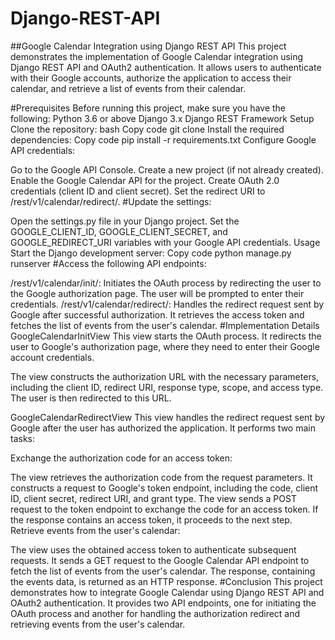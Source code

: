 # Django-REST-API
##Google Calendar Integration using Django REST API
This project demonstrates the implementation of Google Calendar integration using Django REST API and OAuth2 authentication. It allows users to authenticate with their Google accounts, authorize the application to access their calendar, and retrieve a list of events from their calendar.

#Prerequisites
Before running this project, make sure you have the following:
Python 3.6 or above
Django 3.x
Django REST Framework
Setup
Clone the repository:
bash
Copy code
git clone <repository-url>
Install the required dependencies:
Copy code
pip install -r requirements.txt
Configure Google API credentials:

Go to the Google API Console.
Create a new project (if not already created).
Enable the Google Calendar API for the project.
Create OAuth 2.0 credentials (client ID and client secret).
Set the redirect URI to <your-base-url>/rest/v1/calendar/redirect/.
#Update the settings:

Open the settings.py file in your Django project.
Set the GOOGLE_CLIENT_ID, GOOGLE_CLIENT_SECRET, and GOOGLE_REDIRECT_URI variables with your Google API credentials.
Usage
Start the Django development server:
Copy code
python manage.py runserver
#Access the following API endpoints:

/rest/v1/calendar/init/: Initiates the OAuth process by redirecting the user to the Google authorization page. The user will be prompted to enter their credentials.
/rest/v1/calendar/redirect/: Handles the redirect request sent by Google after successful authorization. It retrieves the access token and fetches the list of events from the user's calendar.
#Implementation Details
GoogleCalendarInitView
This view starts the OAuth process. It redirects the user to Google's authorization page, where they need to enter their Google account credentials.

The view constructs the authorization URL with the necessary parameters, including the client ID, redirect URI, response type, scope, and access type. The user is then redirected to this URL.

GoogleCalendarRedirectView
This view handles the redirect request sent by Google after the user has authorized the application. It performs two main tasks:

Exchange the authorization code for an access token:

The view retrieves the authorization code from the request parameters.
It constructs a request to Google's token endpoint, including the code, client ID, client secret, redirect URI, and grant type.
The view sends a POST request to the token endpoint to exchange the code for an access token.
If the response contains an access token, it proceeds to the next step.
Retrieve events from the user's calendar:

The view uses the obtained access token to authenticate subsequent requests.
It sends a GET request to the Google Calendar API endpoint to fetch the list of events from the user's calendar.
The response, containing the events data, is returned as an HTTP response.
#Conclusion
This project demonstrates how to integrate Google Calendar using Django REST API and OAuth2 authentication. It provides two API endpoints, one for initiating the OAuth process and another for handling the authorization redirect and retrieving events from the user's calendar.
